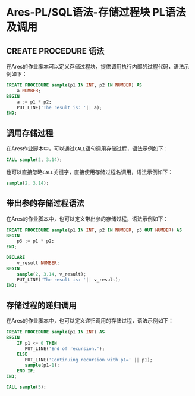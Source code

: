 # Ares-PL/SQL语法-存储过程块 PL语法及调用

## CREATE PROCEDURE 语法

在Ares的作业脚本可以定义存储过程块，提供调用执行内部的过程代码，语法示例如下：

```sql
CREATE PROCEDURE sample(p1 IN INT, p2 IN NUMBER) AS
    a NUMBER;
BEGIN
    a := p1 * p2;
    PUT_LINE('The result is: '|| a);
END;
```

## 调用存储过程

在Ares作业脚本中，可以通过`CALL`语句调用存储过程，语法示例如下：

```sql
CALL sample(2, 3.14);
```

也可以直接忽略`CALL`关键字，直接使用存储过程名调用，语法示例如下：

```sql
sample(2, 3.14);
```

## 带出参的存储过程语法

在Ares的作业脚本中，也可以定义带出参的存储过程，语法示例如下：

```sql
CREATE PROCEDURE sample(p1 IN INT, p2 IN NUMBER, p3 OUT NUMBER) AS
BEGIN
    p3 := p1 * p2;
END;

DECLARE
    v_result NUMBER;
BEGIN
    sample(2, 3.14, v_result);
    PUT_LINE('The result is: '|| v_result);
END;
```

## 存储过程的递归调用

在Ares的作业脚本中，也可以定义递归调用的存储过程，语法示例如下：

```sql
CREATE PROCEDURE sample(p1 IN INT) AS
BEGIN
    IF p1 <= 0 THEN
       PUT_LINE('End of recursion.');
    ELSE
       PUT_LINE('Continuing recursion with p1=' || p1);
       sample(p1-1);
    END IF;
END;

CALL sample(5);
```